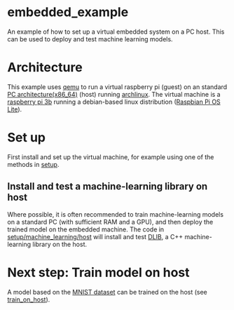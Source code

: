 # embedded_example
An example of how to set up a virtual embedded system on a PC host. This can be used to deploy and test machine learning models.

# Architecture
This example uses [qemu](https://qemu.org) to run a virtual raspberry pi (guest) on an  standard [PC architecture(x86\_64)](https://en.wikipedia.org/wiki/X86_64) (host) running [archlinux](https://archlinux.org).  The virtual machine is a [raspberry pi 3b](https://www.raspberrypi.com/products/raspberry-pi-3-model-b/) running a debian-based linux distribution ([Raspbian Pi OS Lite](https://www.raspberrypi.com/software/)). 

# Set up
First install and set up the virtual machine, for example using one of the methods in [setup](setup).

## Install and test a machine-learning library on host
Where possible, it is often recommended to train machine-learning models on a standard PC (with sufficient RAM and a GPU), and then deploy the trained model on the embedded machine. The code in [setup/machine\_learning/host](setup/machine\_learning/host) will install and test [DLIB](http://dlib.net),  a C++ machine-learning library on the host. 

# Next step: Train model on host
A model based on the [MNIST dataset](http://yann.lecun.com/exdb/mnist/) can be trained on the host (see [train\_on\_host](train_on_host)).

